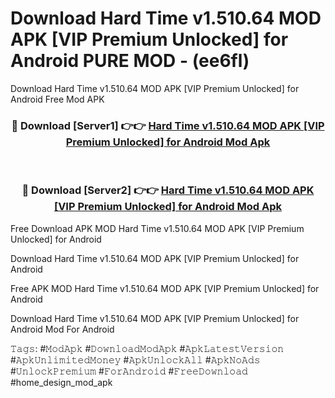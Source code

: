 # Download Hard Time v1.510.64 MOD APK [VIP Premium Unlocked] for Android PURE MOD - (ee6fl)
Download Hard Time v1.510.64 MOD APK [VIP Premium Unlocked] for Android Free Mod APK

<div align="center">
<h3>🔴 Download [Server1] 👉👉 <a href="https://apk-comot.site?title=Hard_Time_v1.510.64_MOD_APK_[VIP_Premium_Unlocked]_for_Android">Hard Time v1.510.64 MOD APK [VIP Premium Unlocked] for Android Mod Apk</a></h3><br>

<h3>🔴 Download [Server2] 👉👉 <a href="https://apk-comot.site?title=Hard_Time_v1.510.64_MOD_APK_[VIP_Premium_Unlocked]_for_Android">Hard Time v1.510.64 MOD APK [VIP Premium Unlocked] for Android Mod Apk</a></h3>
</div>


Free Download APK MOD Hard Time v1.510.64 MOD APK [VIP Premium Unlocked] for Android

Download Hard Time v1.510.64 MOD APK [VIP Premium Unlocked] for Android 

Free APK MOD Hard Time v1.510.64 MOD APK [VIP Premium Unlocked] for Android 

Download Hard Time v1.510.64 MOD APK [VIP Premium Unlocked] for Android Mod For Android

𝚃𝚊𝚐𝚜: #𝙼𝚘𝚍𝙰𝚙𝚔 #𝙳𝚘𝚠𝚗𝚕𝚘𝚊𝚍𝙼𝚘𝚍𝙰𝚙𝚔 #𝙰𝚙𝚔𝙻𝚊𝚝𝚎𝚜𝚝𝚅𝚎𝚛𝚜𝚒𝚘𝚗 #𝙰𝚙𝚔𝚄𝚗𝚕𝚒𝚖𝚒𝚝𝚎𝚍𝙼𝚘𝚗𝚎𝚢 #𝙰𝚙𝚔𝚄𝚗𝚕𝚘𝚌𝚔𝙰𝚕𝚕 #𝙰𝚙𝚔𝙽𝚘𝙰𝚍𝚜 #𝚄𝚗𝚕𝚘𝚌𝚔𝙿𝚛𝚎𝚖𝚒𝚞𝚖 #𝙵𝚘𝚛𝙰𝚗𝚍𝚛𝚘𝚒𝚍 #𝙵𝚛𝚎𝚎𝙳𝚘𝚠𝚗𝚕𝚘𝚊𝚍 #home_design_mod_apk
